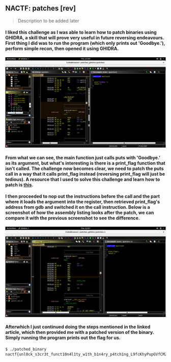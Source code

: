 ## NACTF: patches [rev]
> Description to be added later

#### I liked this challenge as I was able to learn how to patch binaries using GHIDRA, a skill that will prove very useful in future reversing endeavours. First thing I did was to run the program (which only prints out 'Goodbye.'), perform simple recon, then opened it using GHIDRA.

![](patches_ghidra.png)
#### From what we can see, the main function just calls puts with 'Goodbye.' as its argument, but what's interesting is there is a print_flag function that isn't called. The challenge now becomes clear, we need to patch the puts call in a way that it calls print_flag instead (reversing print_flag will just be tedious). A resource that I used to solve this challenge and learn how to patch is [this](https://materials.rangeforce.com/tutorial/2020/04/12/Patching-Binaries/).

#### I then proceeded to nop out the instructions before the call and the part where it loads the argument into the register, then retrieved print_flag's address from gdb and switched it on the call instruction. Below is a screenshot of how the assembly listing looks after the patch, we can compare it with the previous screenshot to see the difference.
![](patched.png)

#### Afterwhich I just continued doing the steps mentioned in the linked article, which then provided me with a patched version of the binary. Simply running the program prints out the flag for us.
```
$ ./patched_binary
nactf{unl0ck_s3cr3t_funct10n4l1ty_w1th_b1n4ry_p4tch1ng_L9fcKhyPupGVfCMZ}
```